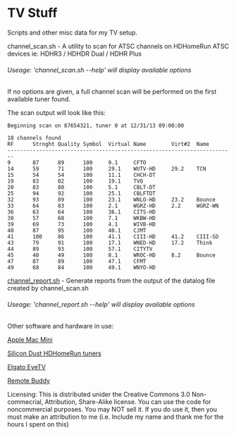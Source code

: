TV Stuff
========
Scripts and other misc data for my TV setup.

channel_scan.sh - A utility to scan for ATSC channels on HDHomeRun ATSC devices ie: HDHR3 / HDHDR Dual / HDHR Plus

###### Useage: 'channel_scan.sh --help' will display available options

If no options are given, a full channel scan will be performed on the first available tuner found.

The scan output will look like this:

```
Beginning scan on 87654321, tuner 0 at 12/31/13 09:00:00

18 channels found
RF		Strnght	Quality	Symbol	Virtual	Name		Virt#2	Name
------------------------------------------------------------------------
9		87		89		100		9.1		CFTO
14		59		71		100		29.1	WUTV-HD		29.2	TCN
15		54		54		100		11.1	CHCH-DT	
19		83		82		100		19.1	TVO
20		83		80		100		5.1		CBLT-DT	
25		94		92		100		25.1	CBLFTDT
32		93		89		100		23.1	WNLO-HD		23.2	Bounce
33		64		83		100		2.1		WGRZ-HD		2.2		WGRZ-WN
36		63		64		100		36.1	CITS-HD
38		57		68		100		7.1		WKBW-HD
39		69		73		100		4.1		WIVB-HD
40		87		95		100		40.1	CJMT
41		100		86		100		41.1	CIII-HD		41.2	CIII-SD
43		79		91		100		17.1	WNED-HD		17.2	Think
44		89		93		100		57.1	CITYTV
45		40		49		100		8.1		WROC-HD		8.2		Bounce
47		87		89		100		47.1	CFMT
49		68		84		100		49.1	WNYO-HD	
```

[channel_report.sh](channel_report.sh) - Generate reports from the output of the datalog file created by channel_scan.sh

###### Useage: 'channel_report.sh --help' will display available options

Other software and hardware in use:

[Apple Mac Mini](http://www.apple.com/ca/mac-mini/)

[Silicon Dust HDHomeRun tuners](http://www.silicondust.com/products_new/)

[Elgato EyeTV](http://www.elgato.com/eyetv/eyetv-3)

[Remote Buddy](http://www.iospirit.com/products/remotebuddy/)


Licensing: This is distributed unider the Creative Commons 3.0 Non-commecrial, Attribution, Share-Alike license. You can use the code for noncommercial purposes. You may NOT sell it. If you do use it, then you must make an attribution to me (i.e. Include my name and thank me for the hours I spent on this)


